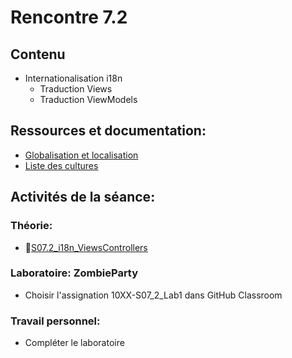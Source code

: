 # Rencontre 7.2

## Contenu
- Internationalisation i18n 
  - Traduction Views
  - Traduction ViewModels

## Ressources et documentation: 
- [Globalisation et localisation](https://docs.microsoft.com/en-us/aspnet/core/fundamentals/localization?view=aspnetcore-5.0) 
- [Liste des cultures](https://docwiki.embarcadero.com/RADStudio/Sydney/en/Language_Culture_Names,_Codes,_and_ISO_Values)

## Activités de la séance: 

### Théorie:  
- 🔗[S07.2_i18n_ViewsControllers](https://cegepedouardmontpetit-my.sharepoint.com/:p:/r/personal/valerie_turgeon_cegepmontpetit_ca/Documents/Site_3W6_Partage/07.2%20i18n_ViewsControllers/S07.2_i18n_ViewsControllers.pptx?d=w85c673d8ebfb43bcb7e1e89d5dbbc900&csf=1&web=1&e=ed5Gsz) 

### Laboratoire: ZombieParty 
- Choisir l'assignation 10XX-S07_2_Lab1 dans GitHub Classroom 
 
### Travail personnel:
- Compléter le laboratoire 